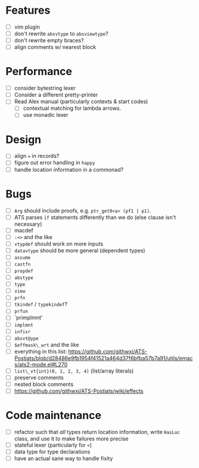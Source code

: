 # Features
- [ ] vim plugin
- [ ] don't rewrite `absvtype` to `absviewtype`?
- [ ] don't rewrite empty braces?
- [ ] align comments w/ nearest block
# Performance
- [ ] consider bytestring lexer
- [ ] Consider a different pretty-printer
- [ ] Read Alex manual (particularly contexts & start codes)
  - [ ] contextual matching for lambda arrows.
  - [ ] use monadic lexer
# Design
- [ ] align `=` in records?
- [ ] figure out error handling in `happy`
- [ ] handle location information in a commonad?
# Bugs
- [ ] `Arg` should include proofs, e.g. `ptr_get0<a> (pf1 | p1)`.
- [ ] ATS parses `if` statements differently than we do (else clause isn't
  necessary)
- [ ] macdef
- [ ] `:<>` and the like
- [ ] `vtypdef` should work on more inputs
- [ ] `datavtype` should be more general (dependent types)
- [ ] `assume`
- [ ] `castfn`
- [ ] `propdef`
- [ ] `abstype`
- [ ] `type`
- [ ] `view`
- [ ] `prfn`
- [ ] `tkindef` / `typekindef`?
- [ ] `prfun`
- [ ] `primplmnt'
- [ ] `implmnt`
- [ ] `infixr`
- [ ] `absvt@ype`
- [ ] `$effmask\_wrt` and the like
- [ ] everything in this list: https://github.com/githwxi/ATS-Postiats/blob/d28486e9fb1954f41521a464d37f6bfba57b7a91/utils/emacs/ats2-mode.el#L270
- [ ] `list\_vt{int}(0, 1, 2, 3, 4)` (list/array literals)
- [ ] preserve comments
- [ ] nested block comments
- [ ] https://github.com/githwxi/ATS-Postiats/wiki/effects
# Code maintenance
- [ ] refactor such that *all* types return location information, write `HasLoc`
  class, and use it to make failures more precise
- [ ] stateful lexer (particularly for `<`)
- [ ] data type for type declarations
- [ ] have an actual sane way to handle fixity
